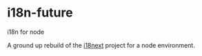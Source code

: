 # i18n-future
i18n for node

A ground up rebuild of the [i18next](http://www.npmjs.com/package/i18next) project for a node environment.
